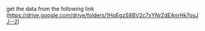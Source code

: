 get the data from the following link (https://drive.google.com/drive/folders/1HqEgzS8BV2c7xYNrZdEAnrHk7osJJ--2)